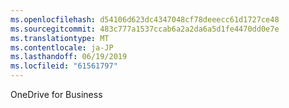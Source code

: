 ```yaml
---
ms.openlocfilehash: d54106d623dc4347048cf78deeecc61d1727ce48
ms.sourcegitcommit: 483c777a1537ccab6a2a2da6a5d1fe4470dd0e7e
ms.translationtype: MT
ms.contentlocale: ja-JP
ms.lasthandoff: 06/19/2019
ms.locfileid: "61561797"
---
```

OneDrive for Business